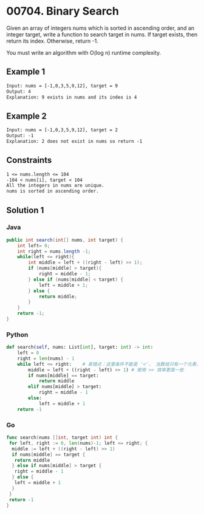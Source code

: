 # 00704. Binary Search

Given an array of integers nums which is sorted in ascending order, and an integer target, write a function to search target in nums. If target exists, then return its index. Otherwise, return -1.

You must write an algorithm with O(log n) runtime complexity.

## Example 1

```txt
Input: nums = [-1,0,3,5,9,12], target = 9
Output: 4
Explanation: 9 exists in nums and its index is 4
```

## Example 2

```txt
Input: nums = [-1,0,3,5,9,12], target = 2
Output: -1
Explanation: 2 does not exist in nums so return -1
```

## Constraints

```txt
1 <= nums.length <= 104
-104 < nums[i], target < 104
All the integers in nums are unique.
nums is sorted in ascending order.
```

## Solution 1

### Java

```java
public int search(int[] nums, int target) {
    int left= 0;
    int right = nums.length -1;
    while(left <= right){
        int middle = left + ((right - left) >> 1);
        if (nums[middle] > target){
            right = middle - 1;
        } else if (nums[middle] < target) {
            left = middle + 1;
        } else {
            return middle;
        }
    }
    return -1;
}
```

### Python

```python
def search(self, nums: List[int], target: int) -> int:
    left = 0
    right = len(nums) - 1
    while left <= right:    # 易错点：这里条件不能是 '<'， 当数组只有一个元素，且元素等于target时，返回不正确
        middle = left + ((right - left) >> 1) # 使用 >> 效率更高一些
        if nums[middle] == target:
            return middle
        elif nums[middle] > target:
            right = middle - 1
        else:
            left = middle + 1
    return -1
```

### Go

```go
func search(nums []int, target int) int {
 for left, right := 0, len(nums)-1; left <= right; {
  middle := left + ((right - left) >> 1)
  if nums[middle] == target {
   return middle
  } else if nums[middle] > target {
   right = middle - 1
  } else {
   left = middle + 1
  }
 }
 return -1
}
```
